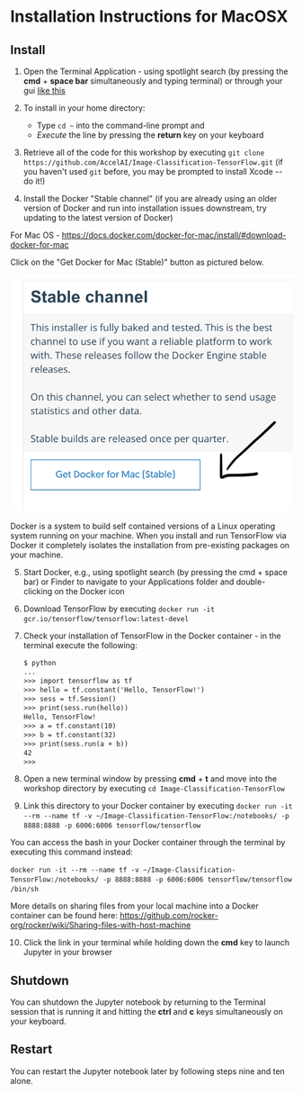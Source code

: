 # Installation Instructions for MacOSX

## Install

1. Open the Terminal Application - using spotlight search (by pressing the **cmd** + **space bar** simultaneously and typing terminal) or through your gui [like this](https://www.wikihow.com/Open-a-Terminal-Window-in-Mac)

2. To install in your home directory:
	* Type `cd ~` into the command-line prompt and 
	* *Execute* the line by pressing the **return** key on your keyboard

3. Retrieve all of the code for this workshop by executing `git clone https://github.com/AccelAI/Image-Classification-TensorFlow.git` (if you haven't used `git` before, you may be prompted to install Xcode -- do it!)

4. Install the Docker "Stable channel" (if you are already using an older version of Docker and run into installation issues downstream, try updating to the latest version of Docker)

For Mac OS - https://docs.docker.com/docker-for-mac/install/#download-docker-for-mac

Click on the "Get Docker for Mac (Stable)" button as pictured below.

![Docker Stable](/imgs/docker-stable.png)

Docker is a system to build self contained versions of a Linux operating system running on your machine. When you install and run TensorFlow via Docker it completely isolates the installation from pre-existing packages on your machine.

5. Start Docker, e.g., using spotlight search (by pressing the cmd + space bar) or Finder to navigate to your Applications folder and double-clicking on the Docker icon

6. Download TensorFlow by executing `docker run -it gcr.io/tensorflow/tensorflow:latest-devel`

7. Check your installation of TensorFlow in the Docker container - in the terminal execute the following: 
    
    ````
    $ python
    ...
    >>> import tensorflow as tf
    >>> hello = tf.constant('Hello, TensorFlow!')
    >>> sess = tf.Session()
    >>> print(sess.run(hello))
    Hello, TensorFlow!
    >>> a = tf.constant(10)
    >>> b = tf.constant(32)
    >>> print(sess.run(a + b))
    42
    >>>

    ````

8. Open a new terminal window by pressing **cmd** + **t** and move into the workshop directory by executing `cd Image-Classification-TensorFlow`


9. Link this directory to your Docker container by executing `docker run -it --rm --name tf -v ~/Image-Classification-TensorFlow:/notebooks/ -p 8888:8888 -p 6006:6006 tensorflow/tensorflow`


You can access the bash in your Docker container through the terminal by executing this command instead: 

`docker run -it --rm --name tf -v ~/Image-Classification-TensorFlow:/notebooks/ -p 8888:8888 -p 6006:6006 tensorflow/tensorflow /bin/sh`

More details on sharing files from your local machine into a Docker container can be found here: https://github.com/rocker-org/rocker/wiki/Sharing-files-with-host-machine

10. Click the link in your terminal while holding down the **cmd** key to launch Jupyter in your browser


## Shutdown

You can shutdown the Jupyter notebook by returning to the Terminal session that is running it and hitting the **ctrl** and **c** keys simultaneously on your keyboard.


## Restart

You can restart the Jupyter notebook later by following steps nine and ten alone.
